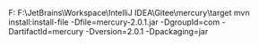 F:
F:\JetBrains\Workspace\IntelliJ IDEA\Gitee\mercury\target
mvn install:install-file -Dfile=mercury-2.0.1.jar -DgroupId=com -DartifactId=mercury -Dversion=2.0.1 -Dpackaging=jar
